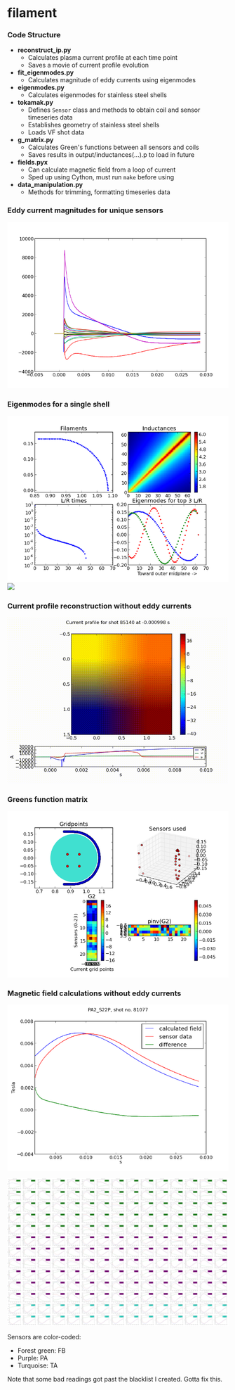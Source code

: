 # filament

### Code Structure

- __reconstruct_ip.py__
	- Calculates plasma current profile at each time point
	- Saves a movie of current profile evolution
- __fit_eigenmodes.py__
	- Calculates magnitude of eddy currents using eigenmodes
- __eigenmodes.py__
	- Calculates eigenmodes for stainless steel shells
- __tokamak.py__
	- Defines `Sensor` class and methods to obtain coil and sensor timeseries data
	- Establishes geometry of stainless steel shells
	- Loads VF shot data
- __g_matrix.py__
	- Calculates Green's functions between all sensors and coils
	- Saves results in output/inductances(...).p to load in future
- __fields.pyx__
	- Can calculate magnetic field from a loop of current
	- Sped up using Cython, must run `make` before using 
- __data_manipulation.py__
	- Methods for trimming, formatting timeseries data


### Eddy current magnitudes for unique sensors

![](resources/I_mags.png)


### Eigenmodes for a single shell

![](resources/eigenmodes.png)
![](resources/eigen_comparison.png)


### Current profile reconstruction without eddy currents

![](resources/reconstruction.gif)


### Greens function matrix

![](resources/G2.png)


### Magnetic field calculations without eddy currents

![](resources/PA2_S22P.png)

![](resources/montage.jpg)

Sensors are color-coded:

- Forest green: FB
- Purple: PA
- Turquoise: TA

Note that some bad readings got past the blacklist I created. Gotta fix this.

